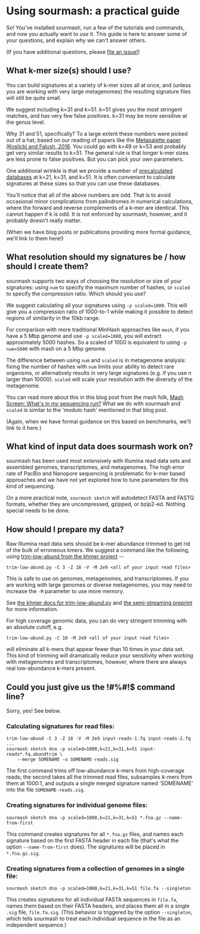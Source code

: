 # Using sourmash: a practical guide

So! You've installed sourmash, run a few of the tutorials and commands,
and now you actually want to *use* it.  This guide is here to answer some
of your questions, and explain why we can't answer others.

(If you have additional questions, please [file an issue!](https://github.com/dib-lab/sourmash/issues))

## What k-mer size(s) should I use?

You can build signatures at a variety of k-mer sizes all at once, and
(unless you are working with very large metagenomes) the resulting
signature files will still be quite small.  

We suggest including k=31 and k=51.  k=51 gives you the most stringent
matches, and has very few false positives. k=31 may be more sensitive
at the genus level.

Why 31 and 51, specifically? To a large extent these numbers were
picked out of a hat, based on our reading of papers like the
[Metapalette paper (Koslicki and Falush, 2016](http://msystems.asm.org/content/1/3/e00020-16). You
could go with k=49 or k=53 and probably get very similar results to
k=51.  The general rule is that longer k-mer sizes are less prone to
false positives. But you can pick your own parameters.

One additional wrinkle is that we provide a number of
[precalculated databases](databases.md) at k=21, k=31, and k=51.
It is often convenient to calculate signatures at these sizes so that
you can use these databases.

You'll notice that all of the above numbers are odd.  That is to avoid
occasional minor complications from palindromes in numerical
calculations, where the forward and reverse complements of a k-mer are
identical.  This cannot happen if k is odd. It is not enforced by sourmash,
however, and it probably doesn't really matter.

(When we have blog posts or publications providing more formal
guidance, we'll link to them here!)

## What resolution should my signatures be / how should I create them?

sourmash supports two ways of choosing the resolution or size of
your signatures: using `num` to specify the maximum number of hashes,
or `scaled` to specify the compression ratio.  Which should you use?

We suggest calculating all your signatures using `-p scaled=1000`.
This will give you a compression ratio of 1000-to-1 while making it
possible to detect regions of similarity in the 10kb range.

For comparison with more traditional MinHash approaches like `mash`,
if you have a 5 Mbp genome and use `-p scaled=1000`, you will extract
approximately 5000 hashes. So a scaled of 1000 is equivalent to using
`-p num=5000` with mash on a 5 Mbp genome.

The difference between using `num` and `scaled` is in metagenome
analysis: fixing the number of hashes with `num` limits your ability to
detect rare organisms, or alternatively results in very large
signatures (e.g. if you use n larger than 10000).  `scaled` will scale
your resolution with the diversity of the metagenome.

You can read more about this in this blog post from the mash folk,
[Mash Screen: What's in my sequencing run?](https://genomeinformatics.github.io/mash-screen/) What
we do with sourmash and `scaled` is similar to the 'modulo hash'
mentioned in that blog post.

(Again, when we have formal guidance on this based on benchmarks, we'll
link to it here.)

## What kind of input data does sourmash work on?

sourmash has been used most extensively with Illumina read data sets
and assembled genomes, transcriptomes, and metagenomes.  The high error
rate of PacBio and Nanopore sequencing is problematic for k-mer based
approaches and we have not yet explored how to tune parameters for
this kind of sequencing.

On a more practical note, `sourmash sketch` will autodetect FASTA and
FASTQ formats, whether they are uncompressed, gzipped, or bzip2-ed.
Nothing special needs to be done.

## How should I prepare my data?

Raw Illumina read data sets should be k-mer abundance trimmed to get rid of
the bulk of erroneous kmers. We suggest a command like the following,
using [trim-low-abund from the khmer project](https://peerj.com/preprints/890/) --

```
trim-low-abund.py -C 3 -Z 18 -V -M 2e9 <all of your input read files>
```

This is safe to use on genomes, metagenomes, and transcriptomes.  If you
are working with large genomes or diverse metagenomes, you may need to
increase the `-M` parameter to use more memory.

See [the khmer docs for trim-low-abund.py](https://khmer.readthedocs.io/en/v2.1.2/user/scripts.html#trim-low-abund-py) and [the semi-streaming preprint](https://peerj.com/preprints/890/) for more information.

For high coverage genomic data, you can do very stringent trimming with
an absolute cutoff, e.g.

```
trim-low-abund.py -C 10 -M 2e9 <all of your input read files>
```

will eliminate all k-mers that appear fewer than 10 times in your data
set.  This kind of trimming will dramatically reduce your sensitivity
when working with metagenomes and transcriptomes, however, where there
are always real low-abundance k-mers present.

## Could you just give us the !#%#!$ command line?

Sorry, yes! See below.

### Calculating signatures for read files:

```
trim-low-abund -C 3 -Z 18 -V -M 2e9 input-reads-1.fq input-reads-2.fq ...
sourmash sketch dna -p scaled=1000,k=21,k=31,k=51 input-reads*.fq.abundtrim \
    --merge SOMENAME -o SOMENAME-reads.sig
```

The first command trims off low-abundance k-mers from high-coverage
reads; the second takes all the trimmed read files, subsamples k-mers
from them at 1000:1, and outputs a single merged signature named
'SOMENAME' into the file `SOMENAME-reads.sig`.

### Creating signatures for individual genome files:

```
sourmash sketch dna -p scaled=1000,k=21,k=31,k=51 *.fna.gz --name-from-first
```

This command creates signatures for all `*.fna.gz` files, and names
each signature based on the first FASTA header in each file (that's
what the option `--name-from-first` does). The signatures will be placed
in `*.fna.gz.sig`.

### Creating signatures from a collection of genomes in a single file:

```
sourmash sketch dna -p scaled=1000,k=21,k=31,k=51 file.fa --singleton
```

This creates signatures for all individual FASTA sequences in `file.fa`,
names them based on their FASTA headers, and places them all in a single
`.sig` file, `file.fa.sig`.  (This behavior is triggered by the option
`--singleton`, which tells sourmash to treat each individual sequence in
the file as an independent sequence.)
